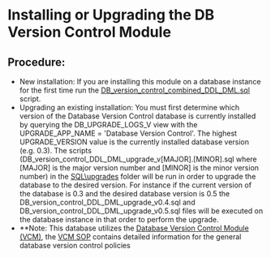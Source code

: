 # Installing or Upgrading the DB Version Control Module

## Procedure:
- New installation: If you are installing this module on a database instance for the first time run the [DB_version_control_combined_DDL_DML.sql](../SQL/DB_version_control_combined_DDL_DML.sql) script.
- Upgrading an existing installation: You must first determine which version of the Database Version Control database is currently installed by querying the DB_UPGRADE_LOGS_V view with the UPGRADE_APP_NAME = 'Database Version Control'.  The highest UPGRADE_VERSION value is the currently installed database version (e.g. 0.3).  The scripts (DB_version_control_DDL_DML_upgrade_v[MAJOR].[MINOR].sql where [MAJOR] is the major version number and [MINOR] is the minor version number) in the [SQL\upgrades](../SQL/upgrades) folder will be run in order to upgrade the database to the desired version.  For instance if the current version of the database is 0.3 and the desired database version is 0.5 the DB_version_control_DDL_DML_upgrade_v0.4.sql and DB_version_control_DDL_DML_upgrade_v0.5.sql files will be executed on the database instance in that order to perform the upgrade.  
- **Note: This database utilizes the [Database Version Control Module (VCM)](https://github.com/PIFSC-NMFS-NOAA/Database-Version-Control-Module), the [VCM SOP](https://github.com/PIFSC-NMFS-NOAA/Database-Version-Control-Module/blob/master/docs/DB%20Version%20Control%20Module%20SOP.MD) contains detailed information for the general database version control policies
